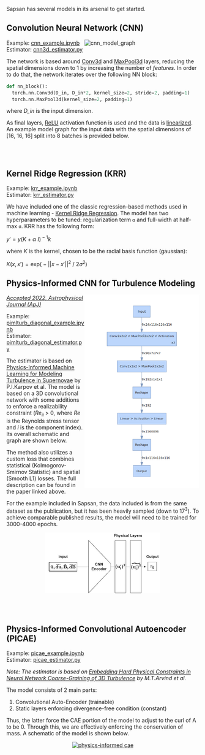 Sapsan has several models in its arsenal to get started.

## Convolution Neural Network (CNN)

<a href="https://github.com/pikarpov-LANL/Sapsan/blob/images/docs/images/cnn_model_graph.png">
    <img align="right" src="https://github.com/pikarpov-LANL/Sapsan/blob/images/docs/images/cnn_model_graph.png" alt="cnn_model_graph" width="300">
</a>

Example: [cnn_example.ipynb](https://github.com/pikarpov-LANL/Sapsan/blob/master/sapsan/examples/cnn_example.ipynb) <br>
Estimator: [cnn3d_estimator.py](https://github.com/pikarpov-LANL/Sapsan/blob/master/sapsan/lib/estimator/cnn/cnn3d_estimator.py)

The network is based around [Conv3d](https://pytorch.org/docs/stable/generated/torch.nn.Conv3d.html) and [MaxPool3d](https://pytorch.org/docs/stable/generated/torch.nn.MaxPool3d.html#maxpool3d) layers, reducing the spatial dimensions down to 1 by increasing the number of _features_. In order to do that, the network iterates over the following NN block:

```python
def nn_block():
  torch.nn.Conv3d(D_in, D_in*2, kernel_size=2, stride=2, padding=1)
  torch.nn.MaxPool3d(kernel_size=2, padding=1)
```
where _D_in_ is the input dimension.

As final layers, [ReLU](https://pytorch.org/docs/stable/generated/torch.nn.ReLU.html) activation function is used and the data is [linearized](https://pytorch.org/docs/stable/generated/torch.nn.Linear.html). An example model graph for the input data with the spatial dimensions of [16, 16, 16] split into 8 batches is provided below.

<br>
<br>

## Kernel Ridge Regression (KRR)

Example: [krr_example.ipynb](https://github.com/pikarpov-LANL/Sapsan/blob/master/sapsan/examples/krr_example.ipynb) <br>
Estimator: [krr_estimator.py](https://github.com/pikarpov-LANL/Sapsan/blob/master/sapsan/lib/estimator/krr/krr_estimator.py)

We have included one of the classic regression-based methods used in machine learning - [Kernel Ridge Regression](https://scikit-learn.org/stable/modules/generated/sklearn.kernel_ridge.KernelRidge.html). The model has two hyperparameters to be tuned: regularization term `α` and full-width at half-max `σ`. KRR has the following form:

*y*′ = *y*(*K* + *α* *I*)<sup> − 1</sup>*k*

where *K* is the kernel, chosen to be the radial basis function (gaussian):

*K*(*x*, *x*′) = exp( − \|\|*x* − *x*′\|\|<sup>2</sup> / 2*σ*<sup>2</sup>)


## Physics-Informed CNN for Turbulence Modeling

<a href="https://github.com/pikarpov-LANL/Sapsan/blob/images/docs/images/pimlturb_model_graph.png">
    <img align="right" src="https://github.com/pikarpov-LANL/Sapsan/blob/images/docs/images/pimlturb_model_graph.png" alt="pimlturb_model_graph" width="300">
</a>

*[Accepted 2022, Astrophysical Journal (ApJ)](https://arxiv.org/abs/2205.08663)*

Example: [pimlturb_diagonal_example.ipynb](https://github.com/pikarpov-LANL/Sapsan/blob/master/sapsan/examples/pimlturb_diagonal_example.ipynb) <br>
Estimator: [pimlturb_diagonal_estimator.py](https://github.com/pikarpov-LANL/Sapsan/blob/master/sapsan/lib/estimator/pimlturb/pimlturb_diagonal_estimator.py)

The estimator is based on [Physics-Informed Machine Learning for Modeling Turbulence in Supernovae](https://arxiv.org/abs/2205.08663) by P.I.Karpov et al. The model is based on a 3D convolutional network with some additions to enforce a realizability constraint (*Re*<sub>*ii*</sub> > 0, where *Re* is the Reynolds stress tensor and *i* is the component index). Its overall schematic and graph are shown below.

The method also utilizes a custom loss that combines statistical (Kolmogorov-Smirnov Statistic) and spatial (Smooth L1) losses. The full description can be found in the paper linked above.

For the example included in Sapsan, the data included is from the same dataset as the publication, but it has been heavily sampled (down to 17<sup>3</sup>). To achieve comparable published results, the model will need to be trained for 3000-4000 epochs. 

<p align="center">
 <a href="https://github.com/pikarpov-LANL/Sapsan/blob/images/docs/images/pimlturb_model_schematic.jpg">
  <img src="https://github.com/pikarpov-LANL/Sapsan/blob/images/docs/images/pimlturb_model_schematic.jpg" alt="cnn_model_schematic" width="300">
 </a>
</p>

<br>
<br>

## Physics-Informed Convolutional Autoencoder (PICAE)

Example: [picae_example.ipynb](https://github.com/pikarpov-LANL/Sapsan/blob/master/sapsan/examples/picae_example.ipynb) <br>
Estimator: [picae_estimator.py](https://github.com/pikarpov-LANL/Sapsan/blob/master/sapsan/lib/estimator/picae/picae_estimator.py)

*Note: The estimator is based on [Embedding Hard Physical Constraints in Neural Network Coarse-Graining of 3D Turbulence](https://ui.adsabs.harvard.edu/abs/2020arXiv200200021M) by M.T.Arvind et al.*

The model consists of 2 main parts:
1. Convolutional Auto-Encoder (trainable)
2. Static layers enforcing divergence-free condition (constant)

Thus, the latter force the CAE portion of the model to adjust to the curl of A to be 0. Through this, we are effectively enforcing the conservation of mass. A schematic of the model is shown below.

<p align="center">
 <a href="https://github.com/pikarpov-LANL/Sapsan/blob/images/docs/images/PICAE.png">
  <img src="https://github.com/pikarpov-LANL/Sapsan/blob/images/docs/images/PICAE.png" alt="physics-informed cae" width="600">
 </a>
</p>

